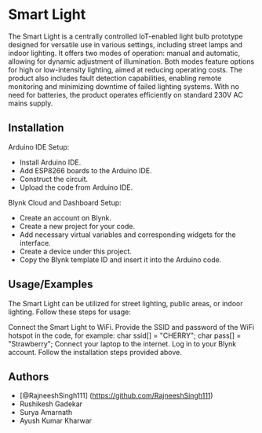 
# Smart Light

The Smart Light is a centrally controlled IoT-enabled light bulb prototype designed for versatile use in various settings, including street lamps and indoor lighting. It offers two modes of operation: manual and automatic, allowing for dynamic adjustment of illumination. Both modes feature options for high or low-intensity lighting, aimed at reducing operating costs. The product also includes fault detection capabilities, enabling remote monitoring and minimizing downtime of failed lighting systems. With no need for batteries, the product operates efficiently on standard 230V AC mains supply.


## Installation

Arduino IDE Setup:
- Install Arduino IDE.
- Add ESP8266 boards to the Arduino IDE.
- Construct the circuit.
- Upload the code from Arduino IDE.
  
Blynk Cloud and Dashboard Setup:
- Create an account on Blynk.
- Create a new project for your code.
- Add necessary virtual variables and corresponding widgets for the interface.
- Create a device under this project.
- Copy the Blynk template ID and insert it into the Arduino code.
    
## Usage/Examples

The Smart Light can be utilized for street lighting, public areas, or indoor lighting. Follow these steps for usage:

Connect the Smart Light to WiFi.
Provide the SSID and password of the WiFi hotspot in the code, for example: char ssid[] = "CHERRY"; char pass[] = "Strawberry";
Connect your laptop to the internet.
Log in to your Blynk account.
Follow the installation steps provided above.



## Authors

- [@RajneeshSingh111] (https://github.com/RajneeshSingh111)
- Rushikesh Gadekar
- Surya Amarnath
- Ayush Kumar Kharwar

